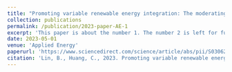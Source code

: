 ```yaml
---
title: "Promoting variable renewable energy integration: The moderating effect of digitalization"
collection: publications
permalink: /publication/2023-paper-AE-1
excerpt: 'This paper is about the number 1. The number 2 is left for future work.'
date: 2023-05-01
venue: 'Applied Energy'
paperurl: 'https://www.sciencedirect.com/science/article/abs/pii/S0306261923002556'
citation: 'Lin, B., Huang, C., 2023. Promoting variable renewable energy integration: The moderating effect of digitalization. Appl. Energy 337, 120891. https://doi.org/https://doi.org/10.1016/j.apenergy.2023.120891'
---
```


